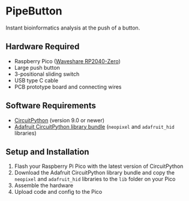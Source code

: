 # PipeButton

Instant bioinformatics analysis at the push of a button.

## Hardware Required

- Raspberry Pico ([Waveshare RP2040-Zero](https://www.waveshare.com/wiki/RP2040-Zero))
- Large push button
- 3-positional sliding switch
- USB type C cable
- PCB prototype board and connecting wires

## Software Requirements

- [CircuitPython](https://circuitpython.org/board/raspberry_pi_pico/) (version 9.0 or newer)
- [Adafruit CircuitPython library bundle](https://circuitpython.org/libraries) (`neopixel` and `adafruit_hid` libraries)

## Setup and Installation

1. Flash your Raspberry Pi Pico with the latest version of CircuitPython
2. Download the Adafruit CircuitPython library bundle and copy the `neopixel` and `adafruit_hid` libraries to the `lib` folder on your Pico
3. Assemble the hardware
4. Upload code and config to the Pico

